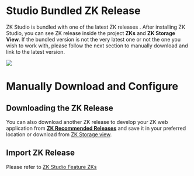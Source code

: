 # Studio Bundled ZK Release

ZK Studio is bundled with one of the latest ZK releases . After
installing ZK Studio, you can see ZK release inside the project **ZKs**
and **ZK Storage View**. If the bundled version is not the very latest
one or not the one you wish to work with, please follow the next section
to manually download and link to the latest version.

![](images/images/studio-project-zks.png)

# Manually Download and Configure

## Downloading the ZK Release

You can also download another ZK release to develop your ZK web
application from [**ZK Recommended
Releases**](http://www.zkoss.org/download/zk.dsp) and save it in your
preferred location or download from [ ZK Storage
view](ZK_Studio_Essentials/Features_of_ZK_Studio/ZKs).

## Import ZK Release

Please refer to [ ZK Studio Feature
ZKs](ZK_Studio_Essentials/Features_of_ZK_Studio/ZKs)
